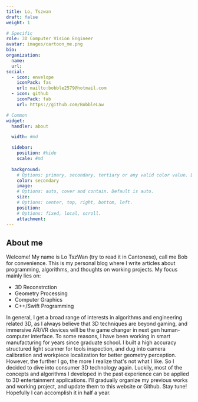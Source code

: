 ```yaml
---
title: Lo, Tszwan
draft: false
weight: 1

# Specific
role: 3D Computer Vision Engineer
avatar: images/cartoon_me.png
bio: 
organization:
  name:
  url:
social:
  - icon: envelope
    iconPack: fas
    url: mailto:bobble2579@hotmail.com
  - icon: github
    iconPack: fab
    url: https://github.com/BobbleLaw

# Common
widget:
  handler: about

  width: #md

  sidebar:
    position: #hide
    scale: #md
  
  background:
    # Options: primary, secondary, tertiary or any valid color value. Default is primary.
    color: secondary
    image:
    # Options: auto, cover and contain. Default is auto.
    size:
    # Options: center, top, right, bottom, left.
    position:
    # Options: fixed, local, scroll.
    attachment: 
---
```


## About me

Welcome! My name is Lo TszWan (try to read it in Cantonese), call me Bob for convenience. 
This is my personal blog where I write articles about programming, algorithms, and thoughts on working projects. 
My focus mainly lies on:

- 3D Reconstrction
- Geometry Processing
- Computer Graphics
- C++/Swift Programming

In general, I get a broad range of interests in algorithms and engineering related 3D, as I always believe that 3D techniques are beyond gaming, and immersive AR/VR devices will be the game changer in next gen human-computer interface. 
To some reasons, I have been working in smart manufacturing for years since graduate school. I built a high accuracy structured light scanner for tools inspection, and dug into camera calibration and workpiece localization for better geometry perception. However, the further I go, the more I realize that's not what I like. So I decided to dive into consumer 3D technology again. Luckily, most of the concepts and algorithms I developed in the past experience can be applied to 3D entertainment applications.
I'll gradually organize my previous works and working project, and update them to this website or Github. Stay tune! Hopefully I can accomplish it in half a year.